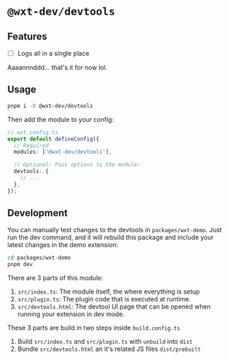 # `@wxt-dev/devtools`

## Features

- [ ] Logs all in a single place

Aaaannnddd... that's it for now lol.

## Usage

```sh
pnpm i -D @wxt-dev/devtools
```

Then add the module to your config:

```ts
// wxt.config.ts
export default defineConfig({
  // Required
  modules: ['@wxt-dev/devtools'],

  // Optional: Pass options to the module:
  devtools: {
    // ...
  },
});
```

## Development

You can manually test changes to the devtools in `packages/wxt-demo`. Just run the dev command, and it will rebuild this package and include your latest changes in the demo extension:

```sh
cd packages/wxt-demo
pnpm dev
```

There are 3 parts of this module:

1. `src/index.ts`: The module itself, the where everything is setup
2. `src/plugin.ts`: The plugin code that is executed at runtime.
3. `src/devtools.html`: The devtool UI page that can be opened when running your extension in dev mode.

These 3 parts are build in two steps inside `build.config.ts`

1. Build `src/index.ts` and `src/plugin.ts` with `unbuild` into `dist`
2. Bundle `src/devtools.html` an it's related JS files `dist/prebuilt`
